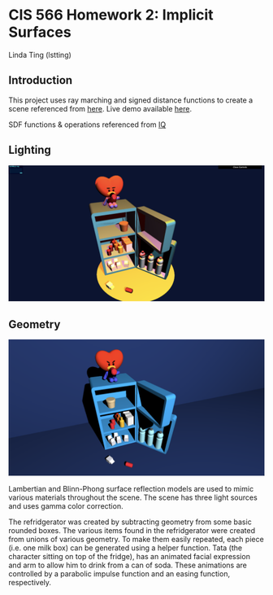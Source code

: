 # CIS 566 Homework 2: Implicit Surfaces

Linda Ting (lstting)

## Introduction
This project uses ray marching and signed distance functions to create a scene referenced from [here](https://twitter.com/bt21_/status/1151054299952119810). Live demo available [here](https://linda-ting.github.io/tata/).

SDF functions & operations referenced from [IQ](https://www.iquilezles.org/www/articles/distfunctions/distfunctions.htm)

## Lighting
![](img/lit_1.png)

## Geometry
![](img/geometry.png)

Lambertian and Blinn-Phong surface reflection models are used to mimic various materials throughout the scene. The scene has three light sources and uses gamma color correction.

The refridgerator was created by subtracting geometry from some basic rounded boxes. The various items found in the refridgerator were created from unions of various geometry. To make them easily repeated, each piece (i.e. one milk box) can be generated using a helper function. Tata (the character sitting on top of the fridge), has an animated facial expression and arm to allow him to drink from a can of soda. These animations are controlled by a parabolic impulse function and an easing function, respectively. 
